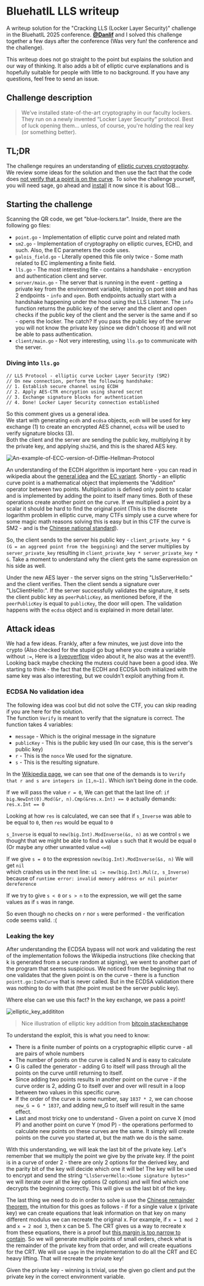 # BluehatIL LLS writeup
A writeup solution for the "Cracking LLS (Locker Layer Security)" challenge in the BluehatIL 2025 conference. **[@Danlif](https://github.com/Danlif1/Danlif1)** and I solved this challenge together a few days after the conference (Was very fun! the conference and the challenge).

This writeup does not go straight to the point but explains the solution and our way of thinking. It also adds a bit of elliptic curve explanations and is hopefully suitable for people with little to no background. If you have any questions, feel free to send an issue.

## Challenge description
> We’ve installed state-of-the-art cryptography in our faculty lockers. They run on a newly invented “Locker Layer Security” protocol. Best of luck opening them... unless, of course, you're holding the real key (or something better).

## TL;DR
The challenge requires an understanding of [elliptic curves cryptography](https://en.wikipedia.org/wiki/Elliptic_curve). We review some ideas for the solution and then use the fact that the code does [not verify that a point is on the curve](https://github.com/elikaski/ECC_Attacks?tab=readme-ov-file#Not-verifying-that-a-point-is-on-the-curve). To solve the challenge yourself, you will need sage, go ahead and [install](https://doc.sagemath.org/html/en/installation/index.html) it now since it is about 1GB...

## Starting the challenge

Scanning the QR code, we get "blue-lockers.tar". Inside, there are the following go files:
* `point.go` - Implementation of elliptic curve point and related math
* `sm2.go` - Implementation of cryptography on elliptic curves, ECHD, and such. Also, the EC parameters the code uses.
* `galois_field.go` - Literally opened this file only twice - Some math related to EC implementing a finite field.
* `lls.go` - The most interesting file - contains a handshake - encryption and authentication client and server.
* `server/main.go` - The server that is running in the event - getting a private key from the environment variable, listening on port `8080` and has 2 endpoints - `info` and `open`. Both endpoints actually start with a handshake happening under the hood using the LLS Listener. The `info` function returns the public key of the server and the client and open checks if the public key of the client and the server is the same and if so - opens the locker. The catch? If you pass the public key of the server you will not know the private key (since we didn't choose it) and will not be able to pass authentication.
* `client/main.go` - Not very interesting, using `lls.go` to communicate with the server.

### Diving into `lls.go`

```
// LLS Protocol - elliptic curve Locker Layer Security (SM2)
// On new connection, perform the following handshake:
// 1. Establish secure channel using ECDH
// 2. Apply AES-CTR encryption using shared secret
// 3. Exchange signature blocks for authentication
// 4. Done! Locker Layer Security connection established
```
So this comment gives us a general idea.  
We start with generating `ecdh` and `ecdsa` objects, `ecdh` will be used for key exchange (1) to create an encrypted AES channel, `ecdsa` will be used to verify signature blocks (3).  
Both the client and the server are sending the public key, multiplying it by the private key, and applying `sha256`, and this is the shared AES key.  

![An-example-of-ECC-version-of-Diffie-Hellman-Protocol](https://github.com/user-attachments/assets/92de61eb-132e-4761-a47f-e53815f33b12)

An understanding of the ECDH algorithm is important here - you can read in wikipedia about the [general idea](https://en.wikipedia.org/wiki/Diffie%E2%80%93Hellman_key_exchange) and the [EC variant](https://en.wikipedia.org/wiki/Elliptic-curve_Diffie%E2%80%93Hellman). Shortly - an elliptic curve point is a mathematical object that implements the "Addition" operator between two points. Multiplication is defined only point to scalar and is implemented by adding the point to itself many times. Both of these operations create another point on the curve. If we multiplied a point by a scalar it should be hard to find the original point (This is the discrete logarithm problem in elliptic curve, many CTFs simply use a curve where for some magic math reasons solving this is easy but in this CTF the curve is SM2 - and is the [Chinese national standard](https://docs.openssl.org/1.1.1/man7/SM2/#name)).

So, the client sends to the server his public key - `client_private_key * G (G = an aggreed point from the beggining)` and the server multiplies by `server_private_key` resulting in `client_private_key * server_private_key * G`. Take a moment to understand why the client gets the same expression on his side as well.

Under the new AES layer - the server signs on the string "LlsServerHello:" and the client verifies. Then the client sends a signature over "LlsClientHello:". If the server successfully validates the signature, it sets the client public key as `peerPublicKey`, as mentioned before, if the `peerPublicKey` is equal to `publicKey`, the door will open. The validation happens with the `ecdsa` object and is explained in more detail later. 

## Attack ideas

We had a few ideas. Frankly, after a few minutes, we just dove into the crypto (Also checked for the stupid go bug where you create a variable without `:=`, Here is a [liveoverflow](https://www.youtube.com/watch?v=wVknDjTgQoo&ab_channel=LiveOverflow) video about it, he also was at the event!!). Looking back maybe checking the mutexs could have been a good idea. We starting to think - the fact that the ECDH and ECDSA both initialized with the same key was also interesting, but we couldn't exploit anything from it.

### ECDSA No validation idea
The following idea was cool but did not solve the CTF, you can skip reading if you are here for the solution.  
The function `Verify` is meant to verify that the signature is correct.
The function takes 4 variables:
* `message` - Which is the original message in the signature
* `publicKey` - This is the public key used (In our case, this is the server's public key)
* `r` - This is the `nonce` We used for the signature.
* `s` - This is the resulting signature.

In the [Wikipedia page](https://en.wikipedia.org/wiki/Elliptic_Curve_Digital_Signature_Algorithm), we can see that one of the demands is to `Verify that r and s are integers in [1,n−1].`
Which isn't being done in the code.

If we will pass the value `r = 0`, We can get that the last line of: `if big.NewInt(0).Mod(&r, n).Cmp(&res.x.Int) == 0` actually demands: `res.x.Int == 0`

Looking at how `res` is calculated, we can see that if `s_Inverse` was able to be equal to `0`, then `res` would be equal to `0`

`s_Inverse` is equal to `new(big.Int).ModInverse(&s, n)` as we control `s` we thought that we might be able to find a value `s` such that it would be equal `0` (Or maybe any other unwanted value `<=0`)

If we give `s = 0` to the expression `new(big.Int).ModInverse(&s, n)` We will get `nil` </br> which crashes us in the next line: `u1 := new(big.Int).Mul(z, s_Inverse)` because of `runtime error: invalid memory address or nil pointer dereference`

If we try to give `s < 0` or `s > n` to the expression, we will get the same values as if `s` was in range.

So even though no checks on `r` nor `s` were performed - the verification code seems valid. :(

### Leaking the key
After understanding the ECDSA bypass will not work and validating the rest of the implementation follows the Wikipedia instructions (like checking that k is generated from a secure random at signing), we went to another part of the program that seems suspicious. We noticed from the beginning that no one validates that the given point is on the curve - there is a function `pointt.go:IsOnCurve` that is never called. But in the ECDSA validation there was nothing to do with that (the point must be the server public key).

Where else can we use this fact? In the key exchange, we pass a point!

![elliptic_key_addititon](https://github.com/user-attachments/assets/f0a475da-ef98-4b56-8eac-1f924c51d06f)
> Nice illustration of elliptic key addition from [bitcoin stackexchange](https://bitcoin.stackexchange.com/a/38923)

To understand the exploit, this is what you need to know:
* There is a finite number of points on a cryptographic elliptic curve - all are pairs of whole numbers
* The number of points on the curve is called N and is easy to calculate
* G is called the generator - adding G to itself will pass through all the points on the curve untill returning to itself.
* Since adding two points results in another point on the curve - if the curve order is 2, adding G to itself over and over will result in a loop between two values in this specific curve.
* If the order of the curve is some number, say `1837 * 2`, we can choose `new_G = G * 1837`, and adding new_G to itself will result in the same effect.
* Last and most tricky one to understand - Given a point on curve X (mod P) and another point on curve Y (mod P) - the operations performed to calculate new points on these curves are the same. It simply will create points on the curve you started at, but the math we do is the same.

With this understanding, we will leak the last bit of the private key. Let's remember that we multiply the point we give by the private key. If the point is in a curve of order 2 - there are only 2 options for the derived key, and the parity bit of the key will decide which one it will be! The key will be used to encrypt and send the string `"LlsServerHello:<Some signature bytes>"` we will iterate over all the key options (2 options) and will find which one decrypts the beginning correctly. This will give us the last bit of the key.

The last thing we need to do in order to solve is use the [Chinese remainder theorem](https://en.wikipedia.org/wiki/Chinese_remainder_theorem), the intuition for this goes as follows - if for a single value x (private key) we can create equations that leak information on that key on many different modulus we can recreate the original x. For example, if `x = 1 mod 2` and `x = 2 mod 3`, then x can be 5. The CRT gives us a way to recreate x from these equations, there is a proof but [this margin is too narrow to contain](https://en.wikipedia.org/wiki/Fermat%27s_Last_Theorem#Fermat's_conjecture). So we will generate multiple points of small orders, check what is the remainder of the private key from that order, and will create equations for the CRT. We will use `sage` in the implementation to do all the CRT and EC heavy lifting. That will recreate the private key!

Given the private key - winning is trivial, use the given go client and put the private key in the correct environment variable.
